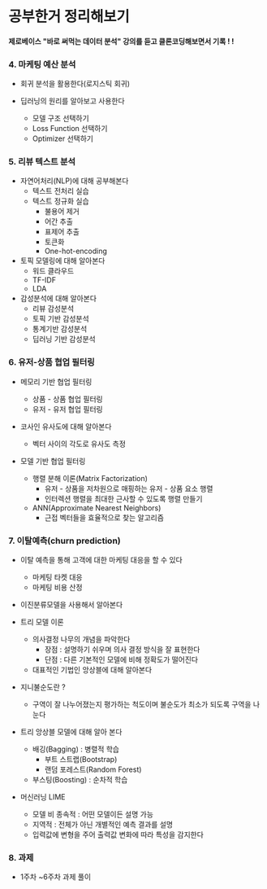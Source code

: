 # 공부한거 정리해보기

#### 제로베이스 "바로 써먹는 데이터 분석" 강의를 듣고 클론코딩해보면서 기록 ! !



### 4. 마케팅 예산 분석

- 회귀 분석을 활용한다(로지스틱 회귀)
- 딥러닝의 원리를 알아보고 사용한다

  - 모델 구조 선택하기
  - Loss Function 선택하기
  - Optimizer 선택하기


### 5. 리뷰 텍스트 분석

- 자연어처리(NLP)에 대해 공부해본다
  - 텍스트 전처리 실습
  - 텍스트 정규화 실습
    - 불용어 제거
    - 어간 추출
    - 표제어 추출
    - 토큰화
    - One-hot-encoding
- 토픽 모델링에 대해 알아본다
  - 워드 클라우드
  - TF-IDF
  - LDA
- 감성분석에 대해 알아본다
  - 리뷰 감성분석
  - 토픽 기반 감성분석
  - 통계기반 감성분석
  - 딥러닝 기반 감성분석

### 6. 유저-상품 협업 필터링

- 메모리 기반 협업 필터링
  - 상품 - 상품 협업 필터링
  - 유저 - 유저 협업 필터링
- 코사인 유사도에 대해 알아본다
  - 벡터 사이의 각도로 유사도 측정

- 모델 기반 협업 필터링
  - 행렬 분해 이론(Matrix Factorization)
    - 유저 - 상품을 저차원으로 매핑하는 유저 - 상품 요소 행렬
    - 인터렉션 행렬을 최대한 근사할 수 있도록 행렬 만들기
  - ANN(Approximate Nearest Neighbors)
    - 근접 벡터들을 효율적으로 찾는 알고리즘

### 7. 이탈예측(churn prediction)

- 이탈 예측을 통해 고객에 대한 마케팅 대응을 할 수 있다

  - 마케팅 타켓 대응
  - 마케팅 비용 산정
- 이진분류모델을 사용해서 알아본다
- 트리 모델 이론

  - 의사결정 나무의 개념을 파악한다
    - 장점 : 설명하기 쉬우며 의사 결정 방식을 잘 표현한다
    - 단점 : 다른 기본적인 모델에 비해 정확도가 떨어진다
  - 대표적인 기법인 앙상블에 대해 알아본다
- 지니불순도란 ?

  - 구역이 잘 나누어졌는지 평가하는 척도이며 불순도가 최소가 되도록 구역을 나눈다
- 트리 앙상블 모델에 대해 알아 본다
  - 배깅(Bagging) : 병렬적 학습
    - 부트 스트랩(Bootstrap)
    - 랜덤 포레스트(Random Forest)
  - 부스팅(Boosting) : 순차적 학습
- 머신러닝 LIME
  - 모델 비 종속적 : 어떤 모델이든 설명 가능
  - 지역적 : 전체가 아닌 개별적인 예측 결과를 설명
  - 입력값에 변형을 주어 출력값 변화에 따라 특성을 감지한다

### 8. 과제

- 1주차 ~6주차 과제 풀이
